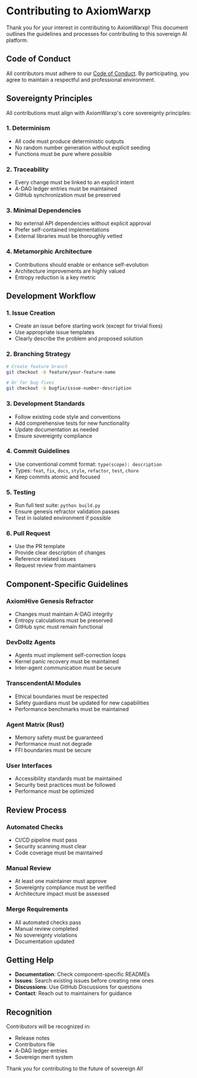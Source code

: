 # Contributing to AxiomWarxp

Thank you for your interest in contributing to AxiomWarxp! This document outlines the guidelines and processes for contributing to this sovereign AI platform.

## Code of Conduct

All contributors must adhere to our [Code of Conduct](CODE_OF_CONDUCT.md). By participating, you agree to maintain a respectful and professional environment.

## Sovereignty Principles

All contributions must align with AxiomWarxp's core sovereignty principles:

### 1. Determinism
- All code must produce deterministic outputs
- No random number generation without explicit seeding
- Functions must be pure where possible

### 2. Traceability
- Every change must be linked to an explicit intent
- A-DAG ledger entries must be maintained
- GitHub synchronization must be preserved

### 3. Minimal Dependencies
- No external API dependencies without explicit approval
- Prefer self-contained implementations
- External libraries must be thoroughly vetted

### 4. Metamorphic Architecture
- Contributions should enable or enhance self-evolution
- Architecture improvements are highly valued
- Entropy reduction is a key metric

## Development Workflow

### 1. Issue Creation
- Create an issue before starting work (except for trivial fixes)
- Use appropriate issue templates
- Clearly describe the problem and proposed solution

### 2. Branching Strategy
```bash
# Create feature branch
git checkout -b feature/your-feature-name

# Or for bug fixes
git checkout -b bugfix/issue-number-description
```

### 3. Development Standards
- Follow existing code style and conventions
- Add comprehensive tests for new functionality
- Update documentation as needed
- Ensure sovereignty compliance

### 4. Commit Guidelines
- Use conventional commit format: `type(scope): description`
- Types: `feat`, `fix`, `docs`, `style`, `refactor`, `test`, `chore`
- Keep commits atomic and focused

### 5. Testing
- Run full test suite: `python build.py`
- Ensure genesis refractor validation passes
- Test in isolated environment if possible

### 6. Pull Request
- Use the PR template
- Provide clear description of changes
- Reference related issues
- Request review from maintainers

## Component-Specific Guidelines

### AxiomHive Genesis Refractor
- Changes must maintain A-DAG integrity
- Entropy calculations must be preserved
- GitHub sync must remain functional

### DevDollz Agents
- Agents must implement self-correction loops
- Kernel panic recovery must be maintained
- Inter-agent communication must be secure

### TranscendentAI Modules
- Ethical boundaries must be respected
- Safety guardians must be updated for new capabilities
- Performance benchmarks must be maintained

### Agent Matrix (Rust)
- Memory safety must be guaranteed
- Performance must not degrade
- FFI boundaries must be secure

### User Interfaces
- Accessibility standards must be maintained
- Security best practices must be followed
- Performance must be optimized

## Review Process

### Automated Checks
- CI/CD pipeline must pass
- Security scanning must clear
- Code coverage must be maintained

### Manual Review
- At least one maintainer must approve
- Sovereignty compliance must be verified
- Architecture impact must be assessed

### Merge Requirements
- All automated checks pass
- Manual review completed
- No sovereignty violations
- Documentation updated

## Getting Help

- **Documentation**: Check component-specific READMEs
- **Issues**: Search existing issues before creating new ones
- **Discussions**: Use GitHub Discussions for questions
- **Contact**: Reach out to maintainers for guidance

## Recognition

Contributors will be recognized in:
- Release notes
- Contributors file
- A-DAG ledger entries
- Sovereign merit system

Thank you for contributing to the future of sovereign AI!